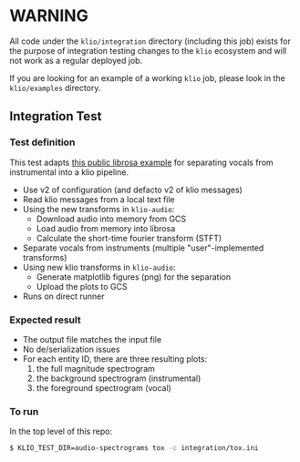 # WARNING
All code under the `klio/integration` directory (including this job) exists for the purpose of integration testing changes to the `klio` ecosystem and will not work as a regular deployed job. 

If you are looking for an example of a working `klio` job, please look in the `klio/examples` directory.


## Integration Test

### Test definition

This test adapts [this public librosa example](https://librosa.org/doc/latest/auto_examples/plot_vocal_separation.html) for separating vocals from instrumental into a klio pipeline.

* Use v2 of configuration (and defacto v2 of klio messages)
* Read klio messages from a local text file
* Using the new transforms in `klio-audio`:
    * Download audio into memory from GCS
    * Load audio from memory into librosa
    * Calculate the short-time fourier transform (STFT)
* Separate vocals from instruments (multiple "user"-implemented transforms)
* Using new klio transforms in `klio-audio`:
    * Generate matplotlib figures (png) for the separation
    * Upload the plots to GCS
* Runs on direct runner

### Expected result

* The output file matches the input file
* No de/serialization issues
* For each entity ID, there are three resulting plots: 
    1. the full magnitude spectrogram
    2. the background spectrogram (instrumental)
    3. the foreground spectrogram (vocal)

### To run

In the top level of this repo:

```sh
$ KLIO_TEST_DIR=audio-spectrograms tox -c integration/tox.ini
```

